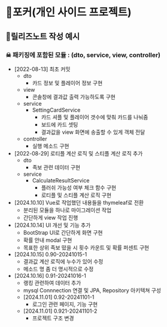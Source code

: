 # 🤡포커(개인 사이드 프로젝트)

## 📝릴리즈노트 작성 예시
### ☠ 패키징에 포함된 모듈 : (dto, service, view, controller)
- [2022-08-13] 최초 커밋
    - dto
        - 카드 정보 및 플레이어 정보 구현
    - view
        - 콘솔창에 결과값 출력 가능하도록 구현
    - service
        - SettingCardService
            - 카드 셔플 및 플레이어 갯수에 맞춰 카드를 나눠줌
            - 보드에 카드 셋팅
            - 결과값을 view 화면에 송출할 수 있게 객체 전달
    - controller
        - 실행 메소드 구현
- [2022-08-29] 로티플 계산 로직 및 스티플 계산 로직 추가
    - dto
        - 족보 관련 데이터 구현
    - service
        - CalculateResultService
            - 플러쉬 가능성 여부 체크 함수 구현
            - 로티플 및 스티플 계산 로직 구현
- [2024.10.10] Vue로 작업했던 내용들을 thymeleaf로 전환
    - 분리된 모듈을 하나로 마이그레이션 작업
    - 간단하게 view 작업 진행
- [2024.10.14] UI 개선 및 기능 추가
    - BootStrap UI로 간단하게 화면 구현
    - 확률 안내 modal 구현
    - 목표한 상위 족보 떴을 시 횟수 카운트 및 확률 퍼센트 구현
- [2024.10.15] 0.90-20241015-1
    - 결과값 계산 로직에 누수가 있어 수정
    - 메소드 명 좀 더 명시적으로 수정
- [2024.10.16] 0.91-20241016-1
    - 랭킹 관련하여 데이터 추가
    - mysql Connnection 연결 및 JPA, Repository 아키텍쳐 구성
  - [2024.11.01] 0.92-20241101-1
    - 로그인 관련 페이지, 기능 구현 
  - [2024.11.01] 0.921-20241101-2
      - 프로젝트 구조 변경 